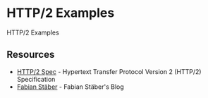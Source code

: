 # HTTP/2 Examples
HTTP/2 Examples

## Resources

* [HTTP/2 Spec] - Hypertext Transfer Protocol Version 2 (HTTP/2) Specification
* [Fabian Stäber] - Fabian Stäber's Blog





[HTTP/2 Spec]: <https://http2.github.io/http2-spec/>
[Fabian Stäber]: <http://unrestful.io/>
